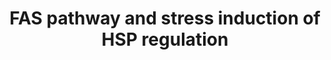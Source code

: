 ---
annotations:
- id: PW:0000237
  parent: regulatory pathway
  type: Pathway Ontology
  value: stress response pathway
- id: PW:0000681
  parent: regulatory pathway
  type: Pathway Ontology
  value: FasL mediated signaling pathway
authors:
- MaintBot
- Thomas
- Khanspers
- Christine Chichester
- Mkutmon
- Eweitz
- Egonw
description: 'This pathway describes the Fas induced apoptosis and interplay with
  Hsp27 in response to stress.  More info: [http://www.biocarta.com/pathfiles/h_hsp27Pathway.asp
  BioCarta].'
last-edited: 2022-02-01
organisms:
- Bos taurus
redirect_from:
- /index.php/Pathway:WP1019
- /instance/WP1019
revision: null
schema-jsonld:
- '@context': https://schema.org/
  '@id': https://wikipathways.github.io/pathways/WP1019.html
  '@type': Dataset
  creator:
    '@type': Organization
    name: WikiPathways
  description: 'This pathway describes the Fas induced apoptosis and interplay with
    Hsp27 in response to stress.  More info: [http://www.biocarta.com/pathfiles/h_hsp27Pathway.asp
    BioCarta].'
  keywords:
  - ACTA1
  - ACTB
  - ACTG1
  - APAF1
  - ARHGDIB
  - Apoptosis
  - BCL2
  - CASP10
  - CASP3
  - CASP6
  - CASP7
  - CASP8
  - CASP9
  - CYCS
  - Ceramide
  - DAXX
  - DFFA
  - DFFB
  - FADD
  - FAF1
  - FAS
  - FASLG
  - FLIP
  - Glutathione
  - HSPB1
  - IL1A
  - JUN
  - LMNA
  - LMNB1
  - LMNB2
  - MAP2K4
  - MAP3K1
  - MAP3K7
  - MAPK8
  - MAPKAPK2
  - MAPKAPK3
  - NFX1
  - PAK1
  - PAK2
  - PARP1
  - PRKDC
  - Phosphate
  - RB1
  - RIPK2
  - SPTAN1
  - TNF
  - bta-mir-34c
  license: CC0
  name: FAS pathway and stress induction of HSP regulation
seo: CreativeWork
title: FAS pathway and stress induction of HSP regulation
wpid: WP1019
---